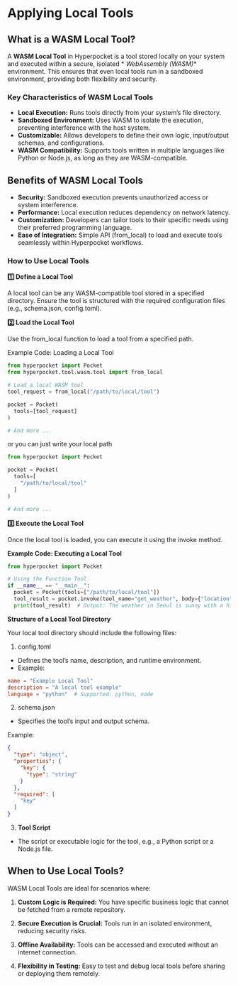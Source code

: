 # Applying Local Tools

## **What is a WASM Local Tool?**

A **WASM Local Tool** in Hyperpocket is a tool stored locally on your system and executed within a secure, isolated *
*WebAssembly (WASM)** environment. This ensures that even local tools run in a sandboxed environment, providing both
flexibility and security.

### **Key Characteristics of WASM Local Tools**

- **Local Execution:** Runs tools directly from your system’s file directory.
- **Sandboxed Environment:** Uses WASM to isolate the execution, preventing interference with the host system.
- **Customizable:** Allows developers to define their own logic, input/output schemas, and configurations.
- **WASM Compatibility:** Supports tools written in multiple languages like Python or Node.js, as long as they are
  WASM-compatible.

## **Benefits of WASM Local Tools**

- **Security:** Sandboxed execution prevents unauthorized access or system interference.
- **Performance:** Local execution reduces dependency on network latency.
- **Customization:** Developers can tailor tools to their specific needs using their preferred programming language.
- **Ease of Integration:** Simple API (from_local) to load and execute tools seamlessly within Hyperpocket workflows.

### **How to Use Local Tools**

**1️⃣ Define a Local Tool**

A local tool can be any WASM-compatible tool stored in a specified directory. Ensure the tool is structured with the
required configuration files (e.g., schema.json, config.toml).

**2️⃣ Load the Local Tool**

Use the from_local function to load a tool from a specified path.

Example Code: Loading a Local Tool

```python
from hyperpocket import Pocket
from hyperpocket.tool.wasm.tool import from_local

# Load a local WASM tool
tool_request = from_local("/path/to/local/tool")

pocket = Pocket(
  tools=[tool_request]
)

# And more ...
```

or you can just write your local path

```python
from hyperpocket import Pocket

pocket = Pocket(
  tools=[
    "/path/to/local/tool"
  ]
)

# And more ...
```

**3️⃣ Execute the Local Tool**

Once the local tool is loaded, you can execute it using the invoke method.

**Example Code: Executing a Local Tool**

```python
from hyperpocket import Pocket

# Using the Function Tool
if __name__ == "__main__":
  pocket = Pocket(tools=["/path/to/local/tool"])
  tool_result = pocket.invoke(tool_name="get_weather", body={"location": "Seoul"})
  print(tool_result)  # Output: The weather in Seoul is sunny with a high of 25°C.
```

**Structure of a Local Tool Directory**

Your local tool directory should include the following files:

1. config.toml

- Defines the tool’s name, description, and runtime environment.
- Example:

```toml
name = "Example Local Tool"
description = "A local tool example"
language = "python"  # Supported: python, node
```

2. schema.json

- Specifies the tool’s input and output schema.

Example:

```json
{
  "type": "object",
  "properties": {
    "key": {
      "type": "string"
    }
  },
  "required": [
    "key"
  ]
}
```

3. **Tool Script**

- The script or executable logic for the tool, e.g., a Python script or a Node.js file.

## **When to Use Local Tools?**

WASM Local Tools are ideal for scenarios where:

1. **Custom Logic is Required:** You have specific business logic that cannot be fetched from a remote repository.

2. **Secure Execution is Crucial:** Tools run in an isolated environment, reducing security risks.

3. **Offline Availability:** Tools can be accessed and executed without an internet connection.

4. **Flexibility in Testing:** Easy to test and debug local tools before sharing or deploying them remotely.
